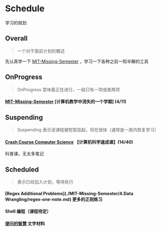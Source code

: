 # Schedule

学习的规划

## Overall

> 一个对于面前计划的概述

先认真学一下 [MIT-Missing-Semester](https://csdiy.wiki/%E7%BC%96%E7%A8%8B%E5%85%A5%E9%97%A8/MIT-Missing-Semester/) ，学习一下各种之前一知半解的工具

## OnProgress

> OnProgress 意味着正在进行，一般只有一项或者两项

#### [MIT-Missing-Semester](https://csdiy.wiki/%E7%BC%96%E7%A8%8B%E5%85%A5%E9%97%A8/MIT-Missing-Semester/) [计算机教学中消失的一个学期] (4/11)

## Suspending

>Suspending 表示该课程被短暂挂起，将在很快（通常是一周内恢复学习）

#### [Crash Course Computer Science](https://www.bilibili.com/video/BV1EW411u7th/?vd_source=3c6a30ba41ba4e1e1d42b66d5c0a7e70) 【计算机科学速成课】(14/40)

科普课，无太多笔记

## Scheduled

>表示已经加入计划，等待执行

#### [Regex Additional Problems](./MIT-Missing-Semester/4.Data Wrangling/regex-one-note.md) 更多的正则练习

#### Shell 编程（课程待定）

#### [提问的智慧](https://github.com/ryanhanwu/How-To-Ask-Questions-The-Smart-Way/tree/main) 文字材料
